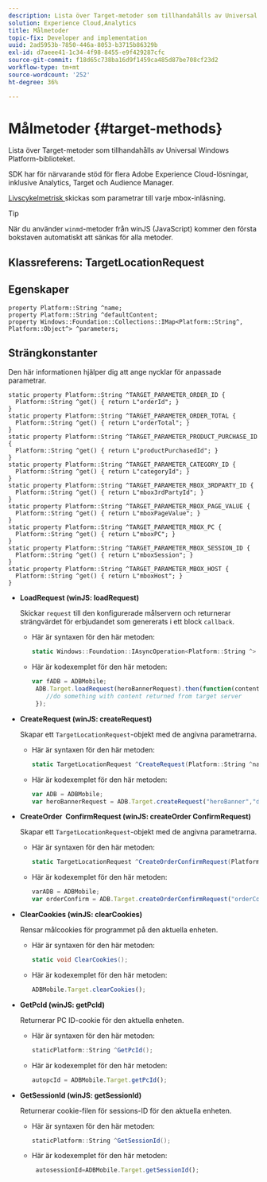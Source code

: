 ```yaml
---
description: Lista över Target-metoder som tillhandahålls av Universal Windows Platform-biblioteket.
solution: Experience Cloud,Analytics
title: Målmetoder
topic-fix: Developer and implementation
uuid: 2ad5953b-7850-446a-8053-b3715b86329b
exl-id: d7aeee41-1c34-4f98-8455-e9f429287cfc
source-git-commit: f18d65c738ba16d9f1459ca485d87be708cf23d2
workflow-type: tm+mt
source-wordcount: '252'
ht-degree: 36%

---
```


# Målmetoder {#target-methods}

Lista över Target-metoder som tillhandahålls av Universal Windows Platform-biblioteket.

SDK har för närvarande stöd för flera Adobe Experience Cloud-lösningar, inklusive Analytics, Target och Audience Manager.

[Livscykelmetrisk ](/help/universal-windows/metrics.md) skickas som parametrar till varje mbox-inläsning.

>[!TIP]
>
>När du använder `winmd`-metoder från winJS (JavaScript) kommer den första bokstaven automatiskt att sänkas för alla metoder.

## Klassreferens: TargetLocationRequest

## Egenskaper

```
property Platform::String ^name; 
property Platform::String ^defaultContent; 
property Windows::Foundation::Collections::IMap<Platform::String^, Platform::Object^> ^parameters;
```

## Strängkonstanter

Den här informationen hjälper dig att ange nycklar för anpassade parametrar.

```
static property Platform::String ^TARGET_PARAMETER_ORDER_ID { 
  Platform::String ^get() { return L"orderId"; } 
} 
static property Platform::String ^TARGET_PARAMETER_ORDER_TOTAL { 
  Platform::String ^get() { return L"orderTotal"; } 
} 
static property Platform::String ^TARGET_PARAMETER_PRODUCT_PURCHASE_ID { 
  Platform::String ^get() { return L"productPurchasedId"; } 
} 
static property Platform::String ^TARGET_PARAMETER_CATEGORY_ID { 
  Platform::String ^get() { return L"categoryId"; } 
} 
static property Platform::String ^TARGET_PARAMETER_MBOX_3RDPARTY_ID { 
  Platform::String ^get() { return L"mbox3rdPartyId"; } 
} 
static property Platform::String ^TARGET_PARAMETER_MBOX_PAGE_VALUE { 
  Platform::String ^get() { return L"mboxPageValue"; } 
} 
static property Platform::String ^TARGET_PARAMETER_MBOX_PC { 
  Platform::String ^get() { return L"mboxPC"; } 
} 
static property Platform::String ^TARGET_PARAMETER_MBOX_SESSION_ID { 
  Platform::String ^get() { return L"mboxSession"; } 
} 
static property Platform::String ^TARGET_PARAMETER_MBOX_HOST { 
  Platform::String ^get() { return L"mboxHost"; } 
}
```

* **LoadRequest (winJS: loadRequest)**

   Skickar `request` till den konfigurerade målservern och returnerar strängvärdet för erbjudandet som genererats i ett block `callback`.

   * Här är syntaxen för den här metoden:

      ```csharp
      static Windows::Foundation::IAsyncOperation<Platform::String ^> ^LoadRequest(TargetLocationRequest ^request);
      ```

   * Här är kodexemplet för den här metoden:

      ```js
      var fADB = ADBMobile; 
       ADB.Target.loadRequest(heroBannerRequest).then(function(content){ 
          //do something with content returned from target server 
       });
      ```

* **CreateRequest (winJS: createRequest)**

   Skapar ett `TargetLocationRequest`-objekt med de angivna parametrarna.

   * Här är syntaxen för den här metoden:

      ```csharp
      static TargetLocationRequest ^CreateRequest(Platform::String ^name, Platform::String ^defaultContent,Windows::Foundation::Collections::IMap<Platform::String^,Platform::Object^> ^parameters); 
      ```

   * Här är kodexemplet för den här metoden:

      ```js
      var ADB = ADBMobile;
      var heroBannerRequest = ADB.Target.createRequest("heroBanner","default.png", null); 
      ```

* **CreateOrder &#x200B; ConfirmRequest (winJS: createOrder &#x200B; ConfirmRequest)**

   Skapar ett `TargetLocationRequest`-objekt med de angivna parametrarna.

   * Här är syntaxen för den här metoden:

      ```csharp
      static TargetLocationRequest ^CreateOrderConfirmRequest(Platform::String ^name, Platform::String ^orderId,Platform::String ^orderTotal,Platform::String ^productPurchasedId,Windows::Foundation::Collections::IMap<Platform::String^,Platform::Object^> ^parameters); 
      ```

   * Här är kodexemplet för den här metoden:

      ```js
      varADB = ADBMobile;
      var orderConfirm = ADB.Target.createOrderConfirmRequest("orderConfirm","order","47.88","3722",null);
      ```

* **ClearCookies (winJS: clearCookies)**

   Rensar målcookies för programmet på den aktuella enheten.

   * Här är syntaxen för den här metoden:

      ```csharp
      static void ClearCookies();
      ```

   * Här är kodexemplet för den här metoden:

      ```js
      ADBMobile.Target.clearCookies();
      ```

* **GetPcId (winJS: getPcId)**

   Returnerar PC ID-cookie för den aktuella enheten.

   * Här är syntaxen för den här metoden:

      ```csharp
      staticPlatform::String ^GetPcId();
      ```

   * Här är kodexemplet för den här metoden:

      ```js
      autopcId = ADBMobile.Target.getPcId();
      ```

* **GetSessionId (winJS: getSessionId)**

   Returnerar cookie-filen för sessions-ID för den aktuella enheten.

   * Här är syntaxen för den här metoden:

      ```csharp
      staticPlatform::String ^GetSessionId();
      ```

   * Här är kodexemplet för den här metoden:

      ```js
       autosessionId=ADBMobile.Target.getSessionId(); 
      ```
